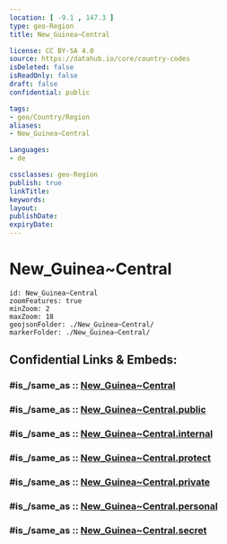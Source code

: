 ```yaml
---
location: [ -9.1 , 147.3 ] 
type: geo-Region
title: New_Guinea~Central

license: CC BY-SA 4.0
source: https://datahub.io/core/country-codes
isDeleted: false
isReadOnly: false
draft: false
confidential: public

tags:
- geo/Country/Region
aliases:
- New_Guinea~Central

Languages:
- de

cssclasses: geo-Region
publish: true
linkTitle: 
keywords: 
layout: 
publishDate: 
expiryDate: 
---
```


# New_Guinea~Central

```leaflet
id: New_Guinea~Central
zoomFeatures: true 
minZoom: 2 
maxZoom: 18
geojsonFolder: ./New_Guinea~Central/
markerFolder: ./New_Guinea~Central/
```


## Confidential Links & Embeds: 

### #is_/same_as :: [New_Guinea~Central](/_Standards/Earth/Continent/Asia/Asia~South~East/Malay_Archipelago/Papua-New_Guinea/Provinces~Papua/New_Guinea~Central.md) 

### #is_/same_as :: [New_Guinea~Central.public](/_public/Earth/Continent/Asia/Asia~South~East/Malay_Archipelago/Papua-New_Guinea/Provinces~Papua/New_Guinea~Central.public.md) 

### #is_/same_as :: [New_Guinea~Central.internal](/_internal/Earth/Continent/Asia/Asia~South~East/Malay_Archipelago/Papua-New_Guinea/Provinces~Papua/New_Guinea~Central.internal.md) 

### #is_/same_as :: [New_Guinea~Central.protect](/_protect/Earth/Continent/Asia/Asia~South~East/Malay_Archipelago/Papua-New_Guinea/Provinces~Papua/New_Guinea~Central.protect.md) 

### #is_/same_as :: [New_Guinea~Central.private](/_private/Earth/Continent/Asia/Asia~South~East/Malay_Archipelago/Papua-New_Guinea/Provinces~Papua/New_Guinea~Central.private.md) 

### #is_/same_as :: [New_Guinea~Central.personal](/_personal/Earth/Continent/Asia/Asia~South~East/Malay_Archipelago/Papua-New_Guinea/Provinces~Papua/New_Guinea~Central.personal.md) 

### #is_/same_as :: [New_Guinea~Central.secret](/_secret/Earth/Continent/Asia/Asia~South~East/Malay_Archipelago/Papua-New_Guinea/Provinces~Papua/New_Guinea~Central.secret.md)


